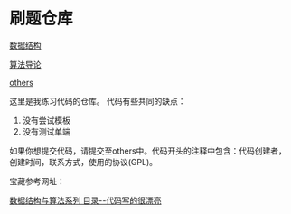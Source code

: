 # 刷题仓库

[数据结构](./数据结构)

[算法导论](./算法导论)

[others](./others)

这里是我练习代码的仓库。
代码有些共同的缺点：
1. 没有尝试模板
2. 没有测试单端

如果你想提交代码，请提交至others中。代码开头的注释中包含：代码创建者，创建时间，联系方式，使用的协议(GPL)。

宝藏参考网址：

[数据结构与算法系列 目录--代码写的很漂亮](https://www.cnblogs.com/skywang12345/p/3603935.html)

